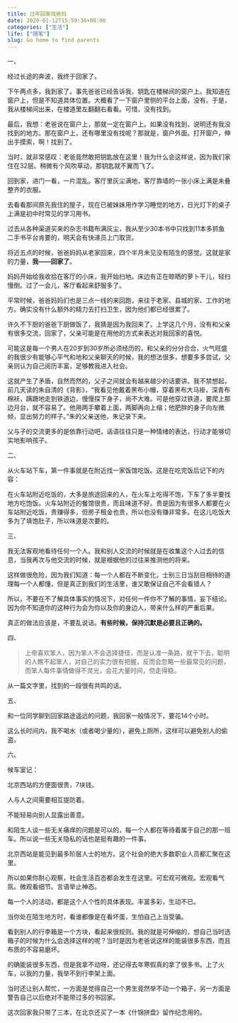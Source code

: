 ```yaml
---
title: 过年回家找爸妈
date: 2020-01-12T15:59:36+08:00
categories: ["生活"]
life: ["随笔"]
slug: Go home to find parents
---
```


一、

经过长途的奔波，我终于回家了。

下午两点多，我到家了。事先爸爸已经告诉我，钥匙在楼梯间的窗户上。我知道在窗户上，但是不知道具体位置。大概看了一下窗户里侧的平台上面，没有。于是，我从楼梯间出来，在楼道里左翻翻右看看。可惜，没有找到。

最后，我想：老爸说在窗户上，那就一定在窗户上。如果没有找到，说明还有我没找到的地方。那在窗户上，还有哪里没有找呢？那就是，窗户外面。打开窗户，伸出手摸索，啊！找到了。

当时，就非常感叹：老爸竟然敢把钥匙放在这里！我为什么会这样说，因为我们家住在32层。稍微有个风吹草动，那钥匙就不翼而飞了。

回到家，进门一看，一片混乱。客厅里灰尘满地，客厅靠墙的一张小床上满是未叠整齐的衣服。

去看看那间原先我住的屋子，现在已被妹妹用作学习睡觉的地方，日光灯下的桌子上满是初中时常见的学习用书。

过去从各种渠道买来的杂志书籍布满灰尘，我从至少30本书中只找到11本多抓鱼二手书平台肯要的，明天会有快递员上门取货。

将近五点的时候，爸爸妈妈从老家回来，四个半月未见没有陌生的感觉。这就是家的力量，**我——回家了**。

妈妈开始给我收拾在客厅的小床，我开始扫地。床边有正在晾晒的萝卜干儿，轻扫慢倒。过了一会儿，客厅看起来舒服多了。

平常时候，爸爸妈妈们也是三点一线的来回跑，来往于老家、县城的家、工作的地方。确实没有什么额外的精力去打扫卫生，因为他们都已经很累了。

许久不下厨的爸爸下厨做饭了，我猜是因为我回来了。上学这几个月，没有和父亲有很多交流，回家了，父亲可能是在用他的方式来表达对我回家的喜悦。

可能这是每一个男人在20岁到30岁所必须经历的，和父亲的分分合合，火气旺盛的我很少有能够心平气和地和父亲聊天的时候，我的想法很多，想要多多尝试，父亲则认为自己阅历丰富，足够教我进入社会。

这就产生了矛盾，自然而然的，父子之间就会有越来越少的话要讲。我不禁想起，前几天读的朱自清的《背影》，“我看见他戴着黑布小帽，穿着黑布大马褂，深青布棉袄，蹒跚地走到铁道边，慢慢探下身子，尚不大难。可是他穿过铁道，要爬上那边月台，就不容易了。他用两手攀着上面，两脚再向上缩；他肥胖的身子向左微倾，显出努力的样子。”朱的父亲送他，朱记录下来。

父与子的交流更多的是依靠行动吧，话语往往只是一种情绪的表达，行动才能够切实地影响孩子。

二、

从火车站下车，第一件事就是在附近找一家饭馆吃饭。这是在吃完饭后记下的内容：

在火车站附近吃饭的，大多是旅途回来的人，在火车上吃得不饱，下车了多半要找地方吃饱饭。火车站附近的餐馆很贵，而且味道不好。贵是因为有很多人都要在火车站附近吃饭，贵赚得多，但房子租金也贵，所以也没有赚非常多。在这儿吃饭大多为了填饱肚子，所以味道是次要的。

三、

我无法客观地看待任何一个人。我和别人交流的时候就是在收集这个人过去的信息，当我再次与他交流的时候，就是根据他的过往来推测他的将来。

这样做很危险，因为我们知道：每一个人都在不断变化，士别三日当刮目相待的道理每一个人都懂，但是真正到我们的生活里，谁又敢保证自己不会看错人？

所以，不要在不了解具体事实的情况下，对任何一件你不了解的事情，妄下结论。因为你不知道你的这种行为会为你以及你的身边人，带来什么样的严重后果。

真正的做法应该是，不要乱说话。**有些时候，保持沉默是必要且正确的。**

四、

> 上帝喜欢笨人，因为笨人不会选择捷径，而是认准一条路，就干下去，聪明的人瞧不起笨人，对自己的实力很有把握，反而会忽略一些最常见的问题，而笨人每件事情做得不灵光，会花大量时间，但走得稳。

从一篇文字里，找到的一段很有共鸣的话。

五、

和一位同学聊到回家路途遥远的问题，我回家一般情况下，要花14个小时。

这么长时间内，我不喝水（或者喝少量的），避免上厕所，这样可以避免别人的偷盗。

六、

候车室记：

北京西站的方便面很贵，7块钱。

人与人之间需要相互提防着。

不能轻易向别人显露出善意。

和陌生人谈一些无关痛痒的问题是可以的，每一个人都在等待着属于自己的那一班车。所以说一些无关隐私的话也是挺有趣的一件事。

北京西站是能见到最多阶层人士的地方。这个社会的绝大多数职业人员都汇聚在这里。

所以如果你耐心观察，社会生活百态都会发生在这里。可宏观可微观。宏观看气氛。微观看细节。言语举止神态。

每一个人的活动，都是这个人个性的具体表现。丰富多彩，生动不已。

当你处在陌生地方时，看谁都像是在看坏蛋，生怕自己上当受骗。

看到别人的行李箱是一个方块，看起来很规则。我的就是可伸缩的，想自己当时选箱子的时候为什么会选择这样的呢？当时是因为老爸说这样的能装很多东西，而且布质的不容易磨坏。

的确能装很多东西，但是我拿不动呀，还记得去年寒假真的拿了很多书。上了火车，以我的力量，我举不到行李架上面。

当时还让别人帮忙，一方面是觉得自己一个男生竟然举不动一个箱子，另一方面是警告自己以后绝对不能带过多的书回家。

这次回家我只带了三本，在北京还买了一本《什锦拼盘》留作纪念用的。